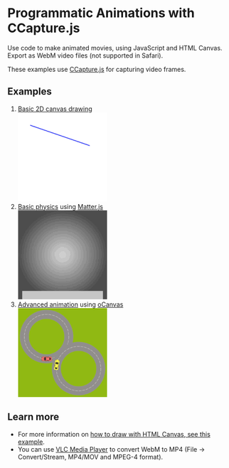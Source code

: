 # Programmatic Animations with CCapture.js

Use code to make animated movies, using JavaScript and HTML Canvas. Export as WebM video files (not supported in Safari).

These examples use [CCapture.js](https://github.com/spite/ccapture.js) for capturing video frames.


## Examples

1. [Basic 2D canvas drawing](https://tomsoderlund.github.io/programmatic-animations-with-ccapture/01-basics/)  
![Example](01-basics/example.gif)
2. [Basic physics](https://tomsoderlund.github.io/programmatic-animations-with-ccapture/02-basic-physics/) using [Matter.js](http://brm.io/matter-js/)  
![Example](02-basic-physics/example.gif)
3. [Advanced animation](https://tomsoderlund.github.io/programmatic-animations-with-ccapture/03-advanced-animation/) using [oCanvas](http://ocanvas.org)  
![Example](03-advanced-animation/example.gif)


## Learn more

- For more information on [how to draw with HTML Canvas, see this example](https://codepen.io/tomsoderlund/pen/Gdjrdx).
- You can use [VLC Media Player](https://www.videolan.org) to convert WebM to MP4 (File → Convert/Stream, MP4/MOV and MPEG-4 format).
